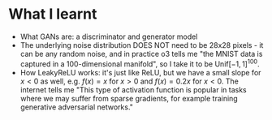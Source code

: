 # What I learnt

* What GANs are: a discriminator and generator model
* The underlying noise distribution DOES NOT need to be 28x28 pixels - it can be any random noise, and in practice o3 tells me "the MNIST data is captured in a 100-dimensional manifold", so I take it to be $\text{Unif}[-1,1]^{100}$.
* How LeakyReLU works: it's just like ReLU, but we have a small slope for $x<0$ as well, e.g. $f(x) = x$ for $x>0$ and $f(x) = 0.2x$ for $x < 0$. The internet tells me "This type of activation function is popular in tasks where we may suffer from sparse gradients, for example training generative adversarial networks."